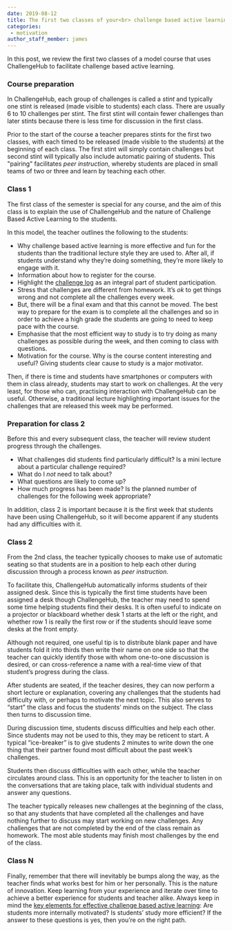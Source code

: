 ```yaml
---
date: 2019-08-12
title: The first two classes of your<br> challenge based active learning course
categories:
 - motivation
author_staff_member: james
---
```

In this post, we review the first two classes of a model course that uses ChallengeHub to facilitate challenge based active learning.

### Course preparation

In ChallengeHub, each group of challenges is called a *stint* and typically one stint is released (made visible to students) each class.
There are usually 6 to 10 challenges per stint.
The first stint will contain fewer challenges than later stints because there is less time for discussion in the first class.

Prior to the start of the course a teacher prepares stints for the first two classes, with each timed to be released (made visible to the students) at the beginning of each class.
The first stint will simply contain challenges but second stint will typically also include automatic pairing of students. This "pairing" facilitates *peer instruction*, whereby students are placed in small teams of two or three and learn by teaching each other.

### Class 1

The first class of the semester is special for any course, and the aim of this class is to explain the use of ChallengeHub and the nature of Challenge Based Active Learning to the students.

In this model, the teacher outlines the following to the students:

- Why challenge based active learning is more effective and fun for the students than the traditional lecture style they are used to. After all, if students understand why they’re doing something, they’re more likely to engage with it.
- Information about how to register for the course.
- Highlight the [challenge log](/motivation/assessment/2019/08/11/the-challenge-log/) as an integral part of student participation.
- Stress that challenges are different from homework. It’s *ok* to get things wrong and not complete all the challenges every week.
- But, there will be a final exam and that this cannot be moved. The best way to prepare for the exam is to complete all the challenges and so in order to achieve a high grade the students are going to need to keep pace with the course.
- Emphasise that the most efficient way to study is to try doing as many challenges as possible during the week, and then coming to class with questions.
- Motivation for the course. Why is the course content interesting and useful? Giving students clear cause to study is a major motivator.

Then, if there is time and students have smartphones or computers with them in class already, students may start to work on challenges. At the very least, for those who can, practising interaction with ChallengeHub can be useful. Otherwise, a traditional lecture highlighting important issues for the challenges that are released this week may be performed.

### Preparation for class 2

Before this and every subsequent class, the teacher will review student progress through the challenges.

- What challenges did students find particularly difficult? Is a mini lecture about a particular challenge required?
- What do I *not* need to talk about?
- What questions are likely to come up?
- How much progress has been made? Is the planned number of challenges for the following week appropriate?

In addition, class 2 is important because it is the first week that students have been using ChallengeHub, so it will become apparent if any students had any difficulties with it.

### Class 2

From the 2nd class, the teacher typically chooses to make use of automatic seating so that students are in a position to help each other during discussion through a process known as *peer instruction*.

To facilitate this, ChallengeHub automatically informs students of their assigned desk.
Since this is typically the first time students have been assigned a desk though ChallengeHub, the teacher may need to spend some time helping students find their desks.
It is often useful to indicate on a projector or blackboard whether desk 1 starts at the left or the right, and whether row 1 is really the first row or if the students should leave some desks at the front empty.

Although not required, one useful tip is to distribute blank paper and have students fold it into thirds then write their name on one side so that the teacher can quickly identify those with whom one-to-one discussion is desired, or can cross-reference a name with a real-time view of that student’s progress during the class.

After students are seated, if the teacher desires, they can now perform a short lecture or explanation, covering any challenges that the students had difficulty with, or perhaps to motivate the next topic.
This also serves to “start” the class and focus the students’ minds on the subject.
The class then turns to discussion time.

During discussion time, students discuss difficulties and help each other.
Since students may not be used to this, they may be reticent to start.
A typical “ice-breaker” is to give students 2 minutes to write down the one thing that their partner found most difficult about the past week’s challenges.

Students then discuss difficulties with each other, while the teacher circulates around class. This is an opportunity for the teacher to listen in on the conversations that are taking place, talk with individual students and answer any questions.

The teacher typically releases new challenges at the beginning of the class, so that any students that have completed all the challenges and have nothing further to discuss may start working on new challenges.
Any challenges that are not completed by the end of the class remain as homework.
The most able students may finish most challenges by the end of the class.

### Class N

Finally, remember that there will inevitably be bumps along the way, as the teacher finds what works best for him or her personally.
This is the nature of innovation.
Keep learning from your experience and iterate over time to achieve a better experience for students and teacher alike.
Always keep in mind the [key elements for effective challenge based active learning](/motivation/2019/08/10/the-two-keys-for-a-cbal-course/): Are students more internally motivated?
Is students’ study more efficient?
If the answer to these questions is yes, then you’re on the right path.

